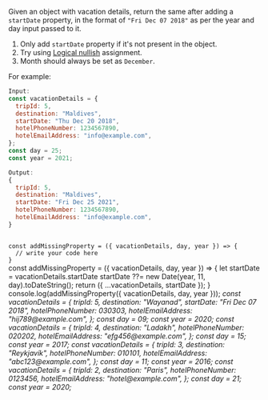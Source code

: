 Given an object with vacation details, return the same after adding a `startDate` property, in the format of `"Fri Dec 07 2018"` as per the year and day input passed to it.

1. Only add `startDate` property if it's not present in the object.
2. Try using [Logical nullish](https://developer.mozilla.org/en-US/docs/Web/JavaScript/Reference/Operators/Nullish_coalescing_assignment) assignment.
3. Month should always be set as `December`.

For example:
```js
Input:
const vacationDetails = {
  tripId: 5,
  destination: "Maldives",
  startDate: "Thu Dec 20 2018",
  hotelPhoneNumber: 1234567890,
  hotelEmailAddress: "info@example.com",
};
const day = 25;
const year = 2021;

Output:
{
  tripId: 5,
  destination: "Maldives",
  startDate: "Fri Dec 25 2021",
  hotelPhoneNumber: 1234567890,
  hotelEmailAddress: "info@example.com",
}
```

<codeblock language="javascript" type="exercise" testMode="multipleInput">
<code>
const addMissingProperty = ({ vacationDetails, day, year }) => {
  // write your code here
}
</code>

<solution>
const addMissingProperty = ({ vacationDetails, day, year }) => {
  let startDate = vacationDetails.startDate
  startDate ??= new Date(year, 11, day).toDateString();
  return ({
    ...vacationDetails,
    startDate
  });
}
</solution>

<testcases>
<caller>
console.log(addMissingProperty({ vacationDetails, day, year }));
</caller>
<testcase>
<i>
const vacationDetails = {
  tripId: 5,
  destination: "Wayanad",
  startDate: "Fri Dec 07 2018",
  hotelPhoneNumber: 030303,
  hotelEmailAddress: "hij789@example.com",
};
const day = 09;
const year = 2020;
</i>
</testcase>
<testcase>
<i>
const vacationDetails = {
  tripId: 4,
  destination: "Ladakh",
  hotelPhoneNumber: 020202,
  hotelEmailAddress: "efg456@example.com",
};
const day = 15;
const year = 2017;
</i>
</testcase>
<testcase>
<i>
const vacationDetails = {
  tripId: 3,
  destination: "Reykjavík",
  hotelPhoneNumber: 010101,
  hotelEmailAddress: "abc123@example.com",
};
const day = 11;
const year = 2016;
</i>
</testcase>
<testcase>
<i>
const vacationDetails = {
  tripId: 2,
  destination: "Paris",
  hotelPhoneNumber: 0123456,
  hotelEmailAddress: "hotel@example.com",
};
const day = 21;
const year = 2020;
</i>
</testcase>
</testcases>
</codeblock>
